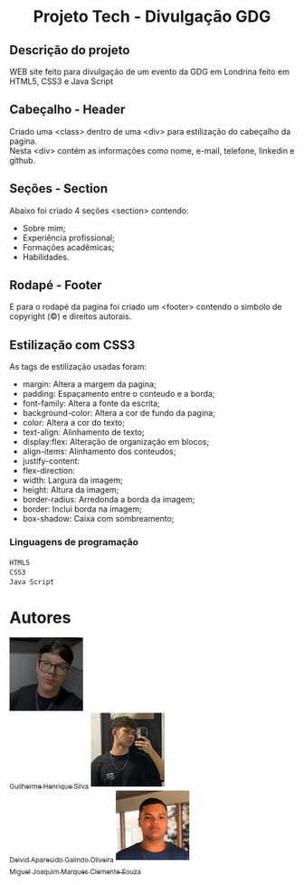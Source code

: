 <h1 align="center">Projeto Tech - Divulgação GDG</h1>

## Descrição do projeto

WEB site feito para divulgação de um evento da GDG em Londrina feito em HTML5, CSS3 e Java Script

## Cabeçalho - Header 

Criado uma &lt;class&gt; dentro de uma &lt;div&gt; para estilização do cabeçalho da pagina.  
Nesta &lt;div&gt; contém as informações como nome, e-mail, telefone, linkedin e github.

## Seções - Section

Abaixo foi criado 4 seções &lt;section&gt; contendo:  
- Sobre mim;  
- Experiência profissional;  
- Formações acadêmicas;  
- Habilidades.

## Rodapé - Footer

E para o rodapé da pagina foi criado um &lt;footer&gt; contendo o simbolo de copyright (&copy;) e direitos autorais.

## Estilização com CSS3

As tags de estilização usadas foram:
- margin: Altera a margem da pagina;
- padding: Espaçamento entre o conteudo e a borda;
- font-family: Altera a fonte da escrita;
- background-color: Altera a cor de fundo da pagina;
- color: Altera a cor do texto;
- text-align: Alinhamento de texto;
- display:flex: Alteração de organização em blocos;
- align-items: Alinhamento dos conteudos;
- justify-content: 
- flex-direction: 
- width: Largura da imagem;
- height: Altura da imagem;
- border-radius: Arredonda a borda da imagem;
- border: Inclui borda na imagem;
- box-shadow: Caixa com sombreamento;

### Linguagens de programação

``HTML5``  
``CSS3``  
``Java Script``

# Autores

[<img src="perfil.jpg" width=130><br><sub>Guilherme Henrique Silva</sub>](https://github.com/Guilherme-Henr-Silva)
[<img src="Deivid.jpg" width=130><br><sub>Deivid Aparecido Galindo Oliveira</sub>](https://github.com/DeividGalindo)
[<img src="Miguel.jpg" width=130><br><sub>Miguel Joaquim Marques Clemente Souza</sub>](https://github.com/Miguel537)